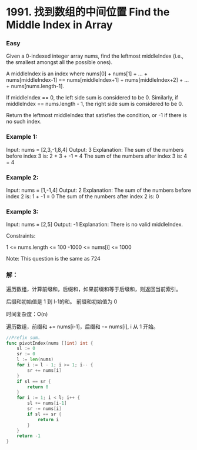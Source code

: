 # 1991. 找到数组的中间位置 Find the Middle Index in Array

### Easy

Given a 0-indexed integer array nums, find the leftmost middleIndex (i.e., the smallest amongst all the possible ones).

A middleIndex is an index where nums[0] + nums[1] + ... + nums[middleIndex-1] == nums[middleIndex+1] + nums[middleIndex+2] + ... + nums[nums.length-1].

If middleIndex == 0, the left side sum is considered to be 0. Similarly, if middleIndex == nums.length - 1, the right side sum is considered to be 0.

Return the leftmost middleIndex that satisfies the condition, or -1 if there is no such index.

### Example 1:

Input: nums = [2,3,-1,8,4]
Output: 3
Explanation: The sum of the numbers before index 3 is: 2 + 3 + -1 = 4
The sum of the numbers after index 3 is: 4 = 4

### Example 2:

Input: nums = [1,-1,4]
Output: 2
Explanation: The sum of the numbers before index 2 is: 1 + -1 = 0
The sum of the numbers after index 2 is: 0

### Example 3:

Input: nums = [2,5]
Output: -1
Explanation: There is no valid middleIndex.

Constraints:

1 <= nums.length <= 100
-1000 <= nums[i] <= 1000

Note: This question is the same as 724

### 解：

遍历数组，计算前缀和，后缀和，如果前缀和等于后缀和，则返回当前索引。

后缀和初始值是 1 到 l-1的和。
前缀和初始值为 0

时间复杂度：O(n)

遍历数组，前缀和 += nums[i-1]，后缀和 -= nums[i], i 从 1 开始。

```go
//Prefix sum.
func pivotIndex(nums []int) int {
	sl := 0
	sr := 0
	l := len(nums)
	for i := l - 1; i >= 1; i-- {
		sr += nums[i]
	}
	if sl == sr {
		return 0
	}
	for i := 1; i < l; i++ {
		sl += nums[i-1]
		sr -= nums[i]
		if sl == sr {
			return i
		}
	}
	return -1
}
```